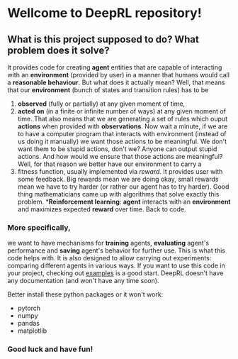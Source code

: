 # Wellcome to DeepRL repository!
## What is this project supposed to do? What problem does it solve?
It provides code for creating **agent** entities that are capable of interacting with an **environment** (provided by user) in a manner that humans would call a **reasonable behaviour**. But what does it actually mean? Well, that means that our **environment** (bunch of states and transition rules) has to be
1) **observed** (fully or partially) at any given moment of time,
2) **acted on** (in a finite or infinite number of ways) at any given moment of time.
That also means that we are generating a set of rules which ouput **actions** when provided with **observations**. Now wait a minute, if we are to have a computer program that interacts with environment (instead of us doing it manually) we want those actions to be meaningful. We don't want them to be stupid actions, don't we? Anyone can output stupid actions. And how would we ensure that those actions are meaningful? Well, for that reason we better have our environment to carry a
3) fitness function, usually implemented via *reward*.
It provides user with some feedback. Big rewards mean we are doing okay, small rewards mean we have to try harder (or rather our agent has to try harder).
Good thing mathematicians came up with algorithms that solve exactly this problem. ***Reinforcement learning**: **agent** interacts with an **environment** and maximizes expected **reward** over time.
Back to code.
### More specifically,
we want to have mechanisms for **training** agents, **evaluating** agent's performance and **saving** agent's behavior for further use. This is what this code helps with. It is also designed to allow carrying out experiments: comparing different agents in various ways.
If you want to use this code in your project, checking out [examples](examples/) is a good start. DeepRL doesn't have any 
documentation (and won't have any time soon).

Better install these python packages or it won't work:
- pytorch
- numpy
- pandas
- matplotlib

### Good luck and have fun!

